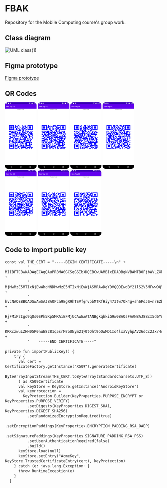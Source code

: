 # FBAK

Repository for the Mobile Computing course's group work. 

## Class diagram

![UML class(1)](https://user-images.githubusercontent.com/49610117/229872009-70458961-a4e1-473c-a2df-6f3712d35394.png)

## Figma prototype

[Figma prototype](https://www.figma.com/file/4Y4rR6XdTI61CnZNyBUSGq/Acme-electorinc-store?node-id=0%3A1&t=guwb6qmTbyyXrwBA-1)

## QR Codes 

<img src="./docs/imgs/tags/Wine.png" width="20%" height="20%" /> 
<img src="./docs/imgs/tags/Rice.png" width="20%" height="20%" /> 
<img src="./docs/imgs/tags/Salad.png" width="20%" height="20%" /> 
<img src="./docs/imgs/tags/Pasta.png" width="20%" height="20%" /> 
<img src="./docs/imgs/tags/potatoes.png" width="20%" height="20%" /> 
<img src="./docs/imgs/tags/Ice_cream.png" width="20%" height="20%" /> 
<img src="./docs/imgs/tags/Hamburger.png" width="20%" height="20%" /> 

## Code to import public key

```
const val THE_CERT = "-----BEGIN CERTIFICATE-----\n" +
          "    MIIBFTCBwKADAgECAgQAuPR8MA0GCSqGSIb3DQEBCwUAMBIxEDAOBgNVBAMTB0FjbWVLZXkwHhcN\n" +
          "    MjMwMzE5MTIxNjEwWhcNNDMwMzE5MTIxNjEwWjASMRAwDgYDVQQDEwdBY21lS2V5MFwwDQYJKoZI\n" +
          "    hvcNAQEBBQADSwAwSAJBAOPca9EgR9hTSVfgrvpbMTRfHiy473tw7Ok4g+sh6PdJS+nrEZbkqmXB\n" +
          "    HjFMiPzIgo9qOs0SPk5Kp5MKAiEFMjUCAwEAATANBgkqhkiG9w0BAQsFAANBAJ8BcI5d6Ymm5d2R\n" +
          "    KRKczwuLZHH05P0nuE8281q5srM7oUNym21y0tQht9oOwMD1Io4lxaVyhpAV26dCc2Jx/4s=\n" +
          "    -----END CERTIFICATE-----"

private fun importPublicKey() {
    try {
      val cert = CertificateFactory.getInstance("X509").generateCertificate(
        ByteArrayInputStream(THE_CERT.toByteArray(StandardCharsets.UTF_8))
      ) as X509Certificate
      val keyStore = KeyStore.getInstance("AndroidKeyStore")
      val keyProtection =
        KeyProtection.Builder(KeyProperties.PURPOSE_ENCRYPT or KeyProperties.PURPOSE_VERIFY)
          .setDigests(KeyProperties.DIGEST_SHA1, KeyProperties.DIGEST_SHA256)
          .setRandomizedEncryptionRequired(true)
          .setEncryptionPaddings(KeyProperties.ENCRYPTION_PADDING_RSA_OAEP)
          .setSignaturePaddings(KeyProperties.SIGNATURE_PADDING_RSA_PSS)
          .setUserAuthenticationRequired(false)
          .build()
      keyStore.load(null)
      keyStore.setEntry("AcmeKey", KeyStore.TrustedCertificateEntry(cert), keyProtection)
    } catch (e: java.lang.Exception) {
      throw RuntimeException(e)
    }
  }
```
